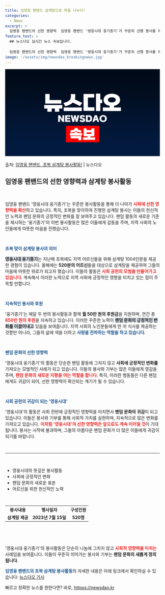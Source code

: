 ```yaml
---
title: 임영웅 팬밴드 삼계탕으로 마음 나누다!
categories:
  - News
excerpt: >
  임영웅 팬밴드의 선한 영향력  임영웅 팬밴드 '영웅시대 웅기종기'가 꾸준히 선행 봉사를 이어가며 사회에 선한…
feature_text: >
  ## 뉴스다오 실시간 뉴스 속보입니다.

  임영웅 팬밴드의 선한 영향력  임영웅 팬밴드 '영웅시대 웅기종기'가 꾸준히 선행 봉사를 이어가며 사회에 선한…
image: '/assets/img/newsdao_breakingnews.jpg'
---
```


![뉴스다오 속보](/assets/img/newsdao_breakingnews.jpg)

<p>출처: <a href="httpss://newsdao.kr/4902" rel="dofollow">임영웅 팬밴드, 초복 삼계탕 봉사활동!</a> | 뉴스다오</p>

<h2 data-ke-size="size26">임영웅 팬밴드의 선한 영향력과 삼계탕 봉사활동</h2>

<p data-ke-size="size16">&nbsp;</p>

임영웅 팬밴드 '영웅시대 웅기종기'는 꾸준한 봉사활동을 통해 더 나아가 <b><span style="color: #ee2323;">사회에 선한 영향력을 확산</span></b>하고 있습니다. 특히, 초복을 맞이하여 진행한 삼계탕 봉사는 이들의 헌신적인 노력과 팬덤 문화의 긍정적인 변화를 잘 보여주고 있습니다. 팬덤 활동의 새로운 기준을 제시하는 '웅기종기'의 이번 봉사활동은 많은 이들에게 감동을 주며, 지역 사회의 노인들에게 따뜻한 마음을 전했습니다.

<p data-ke-size="size16">&nbsp;</p>

<b><span style="color: #1a5490;">초복 맞이 삼계탕 봉사의 의미</span></b>

<b><span style="background-color: #21538527;">영웅시대 웅기종기</span></b>는 지난해 초복에도 지역 어르신들을 위해 삼계탕 1004인분을 제공한 경험이 있습니다. 올해에는 <b>520분의 어르신</b>들을 대상으로 삼계탕을 제공하여 그들의 마음에 따뜻한 위로가 되고자 했습니다. 이들의 활동은 <b><span style="color: #ee2323;">사회 공헌의 모범을 만들어가고 있습니다</span></b>. 계속해서 이러한 노력으로 지역 사회에 긍정적인 영향을 미치고 있는 점이 주목할 만합니다.

<p data-ke-size="size16">&nbsp;</p>

<b><span style="color: #1a5490;">지속적인 봉사와 후원</span></b>

'웅기종기'는 매달 두 번의 봉사활동과 함께 <b>월 50만 원의 후원금</b>을 지원하며, 연간 총 <b><span style="color: #ee2323;">650만 원의 후원</span></b>을 지속하고 있습니다. 이러한 꾸준한 노력이 <b><span style="background-color: #21538527;">팬덤 문화의 긍정적인 변화를 이끌어내고</span></b> 있음을 보여줍니다. 지역 사회의 노인분들에게 한 끼 식사를 제공하는 것뿐만 아니라, 그들의 삶에 색을 더하고 <b><span style="color: #1a5490;">사랑을 전파하는 역할을 하고 있습니다</span></b>.

<p data-ke-size="size16">&nbsp;</p>

<b><span style="color: #1a5490;">팬덤 문화의 선한 영향력</span></b>

'영웅시대 웅기종기'의 활동은 단순한 팬덤 활동에 그치지 않고 <b>사회에 긍정적인 변화를</b> 가져오는 모범적인 사례가 되고 있습니다. 이들의 봉사와 기부는 많은 이들에게 영감을 주며, <b><span style="color: #ee2323;">팬덤 문화의 새로운 지평을 여는 역할을 합니다</span></b>. 특히, 이러한 행동들은 다른 팬덤에게도 귀감이 되어, 선한 영향력이 확산되는 계기가 될 수 있습니다.

<p data-ke-size="size16">&nbsp;</p>

<b><span style="color: #1a5490;">사회 공헌의 귀감이 되는 '영웅시대'</span></b>

'영웅시대'의 활동은 사회 전반에 긍정적인 영향력을 미치면서 <b>팬덤 문화의 귀감</b>이 되고 있습니다. 이들은 봉사와 기부를 통해 사회적 가치를 실현하며, 지속적으로 많은 변화를 가져오고 있습니다. <b><span style="color: #ee2323;">이처럼 '영웅시대'의 선한 영향력은 앞으로도 계속 이어질 것</span></b>이 기대됩니다. 봉사는 시작에 불과하며, 그들의 아름다운 팬덤 문화가 더 많은 이들에게 귀감이 되기를 바랍니다.

<p data-ke-size="size16">&nbsp;</p>

<hr>

<p data-ke-size="size16">&nbsp;</p>  

<ul>
  <li>영웅시대의 뜻깊은 봉사활동</li>
  <li>사회에 긍정적인 변화</li>
  <li>팬덤 문화의 새로운 표본</li>
  <li>어르신을 위한 헌신적인 노력</li>
</ul>

<p data-ke-size="size16">&nbsp;</p>

<table style="width: 100%;">
  <tr>
    <td style="text-align: center; height: 17px;"><b>봉사내용</b></td>
    <td style="text-align: center; height: 17px;"><b>행사일자</b></td>
    <td style="text-align: center; height: 17px;"><b>구성인원</b></td>
  </tr>
  <tr>
    <td style="text-align: center; height: 17px;"><b>삼계탕 제공</b></td>
    <td style="text-align: center; height: 17px;"><b>2023년 7월 15일</b></td>
    <td style="text-align: center; height: 17px;"><b>520명</b></td>
  </tr>
</table>

<p data-ke-size="size16">&nbsp;</p>

<p data-ke-size="size16">&nbsp;</p>

'영웅시대 웅기종기'의 봉사활동은 단순히 나눔에 그치지 않고 <b><span style="color: #ee2323;">사회적 영향력을 미치는</span></b> 사례임을 보여줍니다. 이들이 꾸준히 이어가는 봉사와 기부는 <b>팬덤 문화의 새롭게 정의됩니다</b>.<br/>

<b><span style="color: #1a5490;">임영웅 팬밴드의 초복 삼계탕 봉사활동</span></b>의 자세한 내용은 아래 링크에서 확인하실 수 있습니다: [뉴스다오 기사](httpss://newsdao.kr/4902) 

빠르고 정확한 뉴스를 원한다면? 바로, <a href="httpss://newsdao.kr" rel="dofollow">httpss://newsdao.kr</a>


